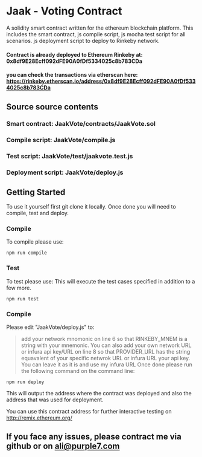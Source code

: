 # Jaak - Voting Contract

A solidity smart contract written for the ethereum blockchain platform. 
This includes the smart contract, js compile script, js mocha test script for all scenarios. js deployment script to deploy to Rinkeby network.

#### Contract is already deployed to Ethereum Rinkeby at: 0x8df9E28Ecff092dFE90A0fDf5334025c8b783CDa

#### you can check the transactions via etherscan here: https://rinkeby.etherscan.io/address/0x8df9E28Ecff092dFE90A0fDf5334025c8b783CDa


## Source source contents

### Smart contract: JaakVote/contracts/JaakVote.sol
### Compile script: JaakVote/compile.js
### Test script: JaakVote/test/jaakvote.test.js
### Deployment script: JaakVote/deploy.js

## Getting Started

To use it yourself first git clone it locally. Once done you will need to compile, test and deploy.

### Compile
To compile please use:

```
npm run compile
```

### Test
To test please use:
This will execute the test cases specified in addition to a few more.

```
npm run test
```

### Compile
Please edit "JaakVote/deploy.js" to:
> add your network mnomonic on line 6 so that RINKEBY_MNEM is a string with your mnemonic. 
> You can also add your own network URL or infura api key/URL on line 8 so that PROVIDER_URL has the string equavalent of your specific netwrok URL or infura URL your api key. You can leave it as it is and use my infura URL
Once done please run the following command on the command line:

```
npm run deploy
```
This will output the address where the contract was deployed and also the address that was used for deployment.

You can use this contract address for further interactive testing on http://remix.ethereum.org/ 

## If you face any issues, please contract me via github or on ali@purple7.com